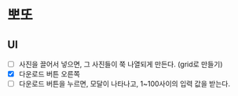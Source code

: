 # 뽀또

## UI

- [ ] 사진을 끌어서 넣으면, 그 사진들이 쭉 나열되게 만든다. (grid로 만들기)
- [x] 다운로드 버튼 오른쪽
- [ ] 다운로드 버튼을 누르면, 모달이 나타나고, 1~100사이의 입력 값을 받는다.
